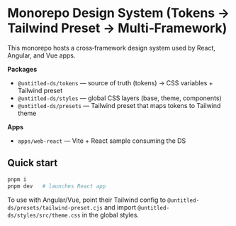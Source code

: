 
# Monorepo Design System (Tokens → Tailwind Preset → Multi‑Framework)

This monorepo hosts a cross‑framework design system used by React, Angular, and Vue apps.

**Packages**
- `@untitled-ds/tokens` — source of truth (tokens) → CSS variables + Tailwind preset
- `@untitled-ds/styles` — global CSS layers (base, theme, components)
- `@untitled-ds/presets` — Tailwind preset that maps tokens to Tailwind theme

**Apps**
- `apps/web-react` — Vite + React sample consuming the DS

## Quick start
```bash
pnpm i
pnpm dev   # launches React app
```

To use with Angular/Vue, point their Tailwind config to `@untitled-ds/presets/tailwind-preset.cjs`
and import `@untitled-ds/styles/src/theme.css` in the global styles.
